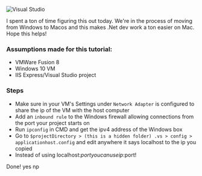![Visual Studio](~posts/access_localhost_from_vm_in_host_computer/vs.png)

I spent a ton of time figuring this out today. We're in the process of moving from Windows to Macos and this makes .Net dev work a ton easier on Mac. Hope this helps! 

### Assumptions made for this tutorial:
* VMWare Fusion 8
* Windows 10 VM
* IIS Express/Visual Studio project 

### Steps 
* Make sure in your VM's Settings under `Network Adapter` is configured to share the ip of the VM with the host computer
* Add an `inbound rule` to the Windows firewall allowing connections from the port your project starts on
* Run `ipconfig` in CMD and get the ipv4 address of the Windows box
* Go to `$projectDirectory > (this is a hidden folder) .vs > config > applicationhost.config` and edit anywhere it says localhost to the ip you copied
* Instead of using localhost:$port you can use ip:$port!

Done! 
yes
np
